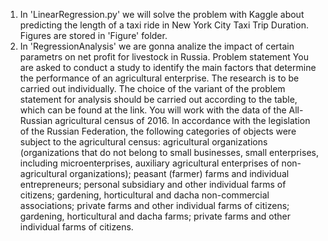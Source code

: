 1. In  'LinearRegression.py' we will solve the problem with Kaggle about predicting the length of a taxi ride in New York City Taxi Trip Duration. Figures are stored in 'Figure' folder.
2. In 'RegressionAnalysis' we are gonna analize the impact of certain parametrs on net profit for livestock in Russia.
Problem statement
You are asked to conduct a study to identify the main factors that determine the performance of an agricultural enterprise.
The research is to be carried out individually.
The choice of the variant of the problem statement for analysis should be carried out according to the table, which can be found at the link.
You will work with the data of the All-Russian agricultural census of 2016.
In accordance with the legislation of the Russian Federation, the following categories of objects were subject to the agricultural census: agricultural organizations (organizations that do not belong to small businesses, small enterprises, including microenterprises, auxiliary agricultural enterprises of non-agricultural organizations); peasant (farmer) farms and individual entrepreneurs; personal subsidiary and other individual farms of citizens; gardening, horticultural and dacha non-commercial associations; private farms and other individual farms of citizens; gardening, horticultural and dacha farms; private farms and other individual farms of citizens.

